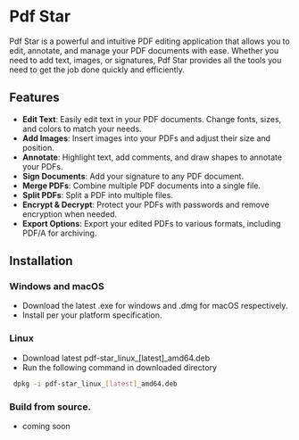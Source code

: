 # Pdf Star

Pdf Star is a powerful and intuitive PDF editing application that allows you to edit, annotate, and manage your PDF documents with ease. Whether you need to add text, images, or signatures, Pdf Star provides all the tools you need to get the job done quickly and efficiently.

## Features

- **Edit Text**: Easily edit text in your PDF documents. Change fonts, sizes, and colors to match your needs.
- **Add Images**: Insert images into your PDFs and adjust their size and position.
- **Annotate**: Highlight text, add comments, and draw shapes to annotate your PDFs.
- **Sign Documents**: Add your signature to any PDF document.
- **Merge PDFs**: Combine multiple PDF documents into a single file.
- **Split PDFs**: Split a PDF into multiple files.
- **Encrypt & Decrypt**: Protect your PDFs with passwords and remove encryption when needed.
- **Export Options**: Export your edited PDFs to various formats, including PDF/A for archiving.

## Installation


### Windows and macOS

- Download the latest .exe for windows and .dmg for macOS respectively.
- Install per your platform specification.

### Linux
- Download latest pdf-star_linux_[latest]_amd64.deb
- Run the following command in downloaded directory
```sh
 dpkg -i pdf-star_linux_[latest]_amd64.deb
```


### Build from source.
- coming soon
